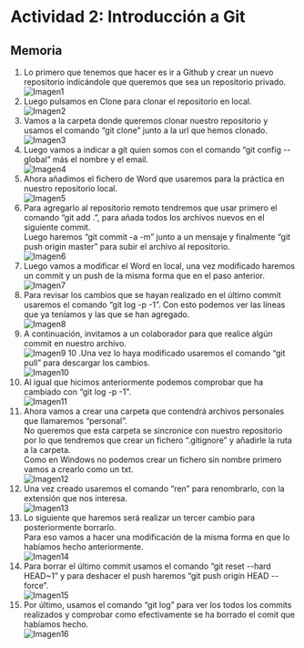 # Actividad 2: Introducción a Git
## Memoria
1. Lo primero que tenemos que hacer es ir a Github y crear un nuevo repositorio indicándole que queremos que sea un repositorio privado.  
![Imagen1](https://raw.githubusercontent.com/gerardlloret/EjercicioGit/tree/master/imagenes/crearRepositorio.png)
2. Luego pulsamos en Clone para clonar el repositorio en local.  
![Imagen2](https://raw.githubusercontent.com/gerardlloret/EjercicioGit/tree/master/imagenes/clonarRepo.png)
3. Vamos a la carpeta donde queremos clonar nuestro repositorio y usamos el comando “git clone” junto a la url que hemos clonado.  
![Imagen3](https://raw.githubusercontent.com/gerardlloret/EjercicioGit/tree/master/imagenes/gitClone.png)
4. Luego vamos a indicar a git quien somos con el comando “git config --global” más el nombre y el email.  
![Imagen4](https://raw.githubusercontent.com/gerardlloret/EjercicioGit/tree/master/imagenes/IndicarUsuario.png)
5. Ahora añadimos el fichero de Word que usaremos para la práctica en nuestro repositorio local.  
![Imagen5](https://raw.githubusercontent.com/gerardlloret/EjercicioGit/tree/master/imagenes/wordEnLocal.png)
6. Para agregarlo al repositorio remoto tendremos que usar primero el comando “git add .”, para añada todos los archivos nuevos en el siguiente commit.  
Luego haremos “git commit -a -m” junto a un mensaje y finalmente “git push origin master” para subir el archivo al repositorio.  
![Imagen6](https://raw.githubusercontent.com/gerardlloret/EjercicioGit/tree/master/imagenes/primerPush.png)
7. Luego vamos a modificar el Word en local, una vez modificado haremos un commit y un push de la misma forma que en el paso anterior.  
![Imagen7](https://raw.githubusercontent.com/gerardlloret/EjercicioGit/tree/master/imagenes/primerCambio.png)
8. Para revisar los cambios que se hayan realizado en el último commit usaremos el comando “git log -p -1”. Con esto podemos ver las líneas que ya teníamos y las que se han agregado.  
![Imagen8](https://raw.githubusercontent.com/gerardlloret/EjercicioGit/tree/master/imagenes/comprobarPrimerCommit.png)
9. A continuación, invitamos a un colaborador para que realice algún commit en nuestro archivo.  
![Imagen9](https://raw.githubusercontent.com/gerardlloret/EjercicioGit/tree/master/imagenes/colaborador.png)
10 .Una vez lo haya modificado usaremos el comando “git pull” para descargar los cambios.  
![Imagen10](https://raw.githubusercontent.com/gerardlloret/EjercicioGit/tree/master/imagenes/gitPull.png)
11. Al igual que hicimos anteriormente podemos comprobar que ha cambiado con “git log -p -1”.  
![Imagen11](https://raw.githubusercontent.com/gerardlloret/EjercicioGit/tree/master/imagenes/comprobarCommitColaborador.png)
12. Ahora vamos a crear una carpeta que contendrá archivos personales que llamaremos “personal”.  
No queremos que esta carpeta se sincronice con nuestro repositorio por lo que tendremos que crear un fichero “.gitignore” y añadirle la ruta a la carpeta.  
Como en Windows no podemos crear un fichero sin nombre primero vamos a crearlo como un txt.  
![Imagen12](https://raw.githubusercontent.com/gerardlloret/EjercicioGit/tree/master/imagenes/crearGitignore.png)
13. Una vez creado usaremos el comando “ren” para renombrarlo, con la extensión que nos interesa.  
![Imagen13](https://raw.githubusercontent.com/gerardlloret/EjercicioGit/tree/master/imagenes/renombrarGitIgnore.png)
14. Lo siguiente que haremos será realizar un tercer cambio para posteriormente borrarlo.  
Para eso vamos a hacer una modificación de la misma forma en que lo habíamos hecho anteriormente.  
![Imagen14](https://raw.githubusercontent.com/gerardlloret/EjercicioGit/tree/master/imagenes/tercerCambio.png)
15. Para borrar el último commit usamos el comando “git reset --hard HEAD~1” y para deshacer el push haremos “git push origin HEAD --force”.  
![Imagen15](https://raw.githubusercontent.com/gerardlloret/EjercicioGit/tree/master/imagenes/deshacerCommitPush.png)
16. Por último, usamos el comando “git log” para ver los todos los commits realizados y comprobar como efectivamente se ha borrado el comit que habíamos hecho.  
![Imagen16](https://raw.githubusercontent.com/gerardlloret/EjercicioGit/tree/master/imagenes/gitLogFinal.png)
